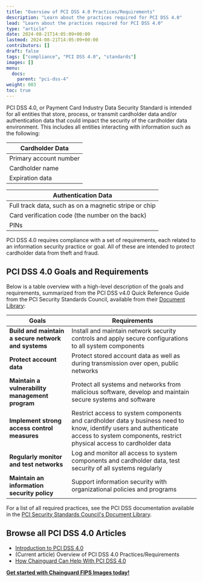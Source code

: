 ```yaml
---
title: "Overview of PCI DSS 4.0 Practices/Requirements"
description: "Learn about the practices required for PCI DSS 4.0"
lead: "Learn about the practices required for PCI DSS 4.0"
type: "article"
date: 2024-08-21T14:05:09+00:00
lastmod: 2024-08-21T14:05:09+00:00
contributors: []
draft: false
tags: ["compliance", "PCI DSS 4.0", "standards"]
images: []
menu:
  docs:
    parent: "pci-dss-4"
weight: 003
toc: true
---
```


PCI DSS 4.0, or Payment Card Industry Data Security Standard is intended for all entities that store, process, or transmit cardholder data and/or authentication data that could impact the security of the cardholder data environment. This includes all entities interacting with information such as the following:

| Cardholder Data |
|------------------------|
| Primary account number |
| Cardholder name |
| Expiration data |

| Authentication Data |
|-------------------------------------------------------|
| Full track data, such as on a magnetic stripe or chip |
| Card verification code (the number on the back) |
| PINs |

PCI DSS 4.0 requires compliance with a set of requirements, each related to an information security practice or goal. All of these are intended to protect cardholder data from theft and fraud.


## PCI DSS 4.0 Goals and Requirements

Below is a table overview with a high-level description of the goals and requirements, summarized from the PCI DSS v4.0 Quick Reference Guide from the PCI Security Standards Council, available from their [Document Library](https://east.pcisecuritystandards.org/document_library):

| Goals | Requirements |
|------------------------|-------------------------------------------------------|
| **Build and maintain a secure network and systems** | Install and maintain network security controls and apply secure configurations to all system components |
| **Protect account data** | Protect stored account data as well as during transmission over open, public networks |
| **Maintain a vulnerability management program** | Protect all systems and networks from malicious software, develop and maintain secure systems and software |
| **Implement strong access control measures** | Restrict access to system components and cardholder data y business need to know, identify users and authenticate access to system components, restrict physical access to cardholder data |
| **Regularly monitor and test networks** | Log and monitor all access to system components and cardholder data, test security of all systems regularly |
| **Maintain an information security policy** | Support information security with organizational policies and programs |

For a list of all required practices, see the PCI DSS documentation available in the [PCI Security Standards Council's Document Library](https://east.pcisecuritystandards.org/document_library).


## Browse all PCI DSS 4.0 Articles

- [Introduction to PCI DSS 4.0](/software-security/compliance/pci-dss-4/intro-pci-dss-4/)
- (Current article) Overview of PCI DSS 4.0 Practices/Requirements
- [How Chainguard Can Help With PCI DSS 4.0](/software-security/compliance/pci-dss-4/pci-dss-chainguard/)

**[Get started with Chainguard FIPS Images today!](https://images.chainguard.dev/?category=fips?utm_source=cg-academy&utm_medium=referral&utm_campaign=dev-enablement)**
